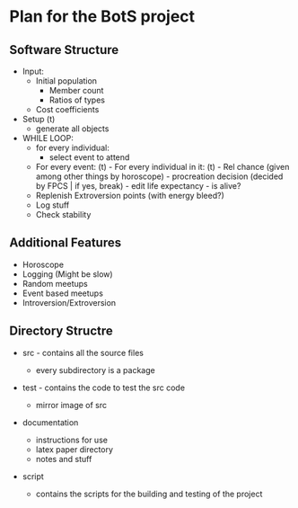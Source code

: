 # Plan for the BotS project

## Software Structure
- Input:
    - Initial population
        - Member count
        - Ratios of types
    - Cost coefficients
- Setup (t)
    - generate all objects
- WHILE LOOP:
    - for every individual:
        - select event to attend
    - For every event: (t)
            - For every individual in it: (t)
                - Rel chance (given among other things by horoscope)
                - procreation decision (decided by FPCS | if yes, break)
                - edit life expectancy
                - is alive?
    - Replenish Extroversion points (with energy bleed?)
    - Log stuff
        <!-- GENERATION: The average interval of time between the birth of parents and the birth of their offspring. -->
    - Check stability

## Additional Features
- Horoscope
- Logging (Might be slow)
- Random meetups
- Event based meetups
- Introversion/Extroversion

## Directory Structre
- src - contains all the source files
    - every subdirectory is a package

- test - contains the code to test the src code
    - mirror image of src

- documentation
    - instructions for use
    - latex paper directory
    - notes and stuff

- script
    - contains the scripts for the building and testing of the project

